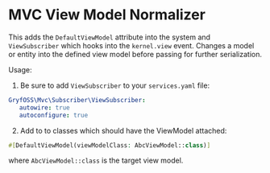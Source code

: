 MVC View Model Normalizer
=========================

This adds the `DefaultViewModel` attribute into the system and `ViewSubscriber` which hooks into the `kernel.view` event.
Changes a model or entity into the defined view model before passing for further serialization.

Usage:
1. Be sure to add `ViewSubscriber` to your `services.yaml` file:

```yaml
GryfOSS\Mvc\Subscriber\ViewSubscriber:
   autowire: true
   autoconfigure: true
```

2. Add to to classes which should have the ViewModel attached:

```php
#[DefaultViewModel(viewModelClass: AbcViewModel::class)]
```

where `AbcViewModel::class` is the target view model.